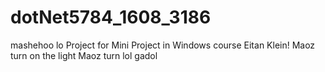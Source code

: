 # dotNet5784_1608_3186
mashehoo lo
Project for Mini Project in Windows course
Eitan Klein!
Maoz turn on the light
Maoz turn
lol gadol

